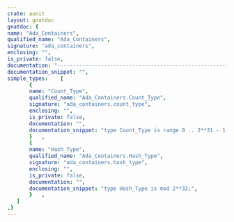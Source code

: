 ```yaml
---
crate: aunit
layout: gnatdoc
gnatdoc: {
name: "Ada_Containers",
qualified_name: "Ada_Containers",
signature: "ada_containers",
enclosing: "",
is_private: false,
documentation: "----------------------------------------------------------------------------\n                                                                          --\n                         GNAT LIBRARY COMPONENTS                          --\n                                                                          --\n                       A D A . C O N T A I N E R S                        --\n                                                                          --\n                                 S p e c                                  --\n                                                                          --\n This specification is adapted from the Ada Reference Manual for use with --\n GNAT.  In accordance with the copyright of that document, you can freely --\n copy and modify this specification,  provided that if you redistribute a --\n modified version,  any changes that you have made are clearly indicated. --\n                                                                          --\n----------------------------------------------------------------------------",
documentation_snippet: "",
simple_types:    [
       {
       name: "Count_Type",
       qualified_name: "Ada_Containers.Count_Type",
       signature: "ada_containers.count_type",
       enclosing: "",
       is_private: false,
       documentation: "",
       documentation_snippet: "type Count_Type is range 0 .. 2**31 - 1;",
       }   ,
       {
       name: "Hash_Type",
       qualified_name: "Ada_Containers.Hash_Type",
       signature: "ada_containers.hash_type",
       enclosing: "",
       is_private: false,
       documentation: "",
       documentation_snippet: "type Hash_Type is mod 2**32;",
       }   ,
   ]
,}
---
```

